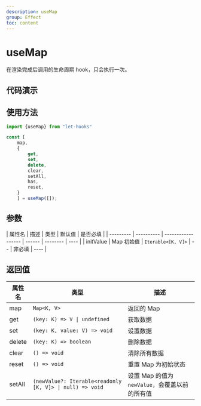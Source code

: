 ```yaml
---
description: useMap
group: Effect
toc: content
---
```


# useMap

在渲染完成后调用的生命周期 hook，只会执行一次。

## 代码演示

<code src="let-hooks/useMap/demos/base.tsx" title="基本用法"></code>

## 使用方法

```ts
import {useMap} from "let-hooks"

const [
    map,
    {
        get,
        set,
        delete,
        clear,
        setAll,
        has,
        reset,
    }
    ] = useMap([]);
```

## 参数

| 属性名    | 描述       | 类型               | 默认值 | 是否必填 |
| --------- | ---------- | ------------------ | ------ | -------- | ---- |
| initValue | Map 初始值 | `Iterable<[K, V]>` | --     | 非必填   | ---- |

## 返回值

| 属性名 | 类型                                                     | 描述                                          |
| ------ | -------------------------------------------------------- | --------------------------------------------- |
| map    | `Map<K, V>`                                              | 返回的 Map                                    |
| get    | `(key: K) => V \| undefined`                             | 获取数据                                      |
| set    | `(key: K, value: V) => void`                             | 设置数据                                      |
| delete | `(key: K) => boolean`                                    | 删除数据                                      |
| clear  | `() => void`                                             | 清除所有数据                                  |
| reset  | `() => void`                                             | 重置 Map 为初始状态                           |
| setAll | `(newValue?: Iterable<readonly [K, V]> \| null) => void` | 设置 Map 的值为`newValue`，会覆盖以前的所有值 |
